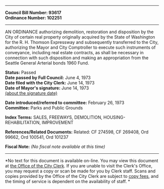 * * * * *  
  
**Council Bill Number: [](#h0)[](#h2)93617**   
**Ordinance Number: 102251**  
  
* * * * *  
  
AN ORDINANCE authorizing demolition, restoration and disposition by the City of certain real property originally acquired by the State of Washington for the R. H. Thomson Expressway and subsequently transferred to the City, authorizing the Mayor and City Comptroller to execute such instruments of conveyance, including real estate contracts, as shall be necessary in connection with such disposition and making an appropriation from the Seattle General Arterial bonds 1960 Fund.  
  
**Status:** Passed   
**Date passed by Full Council:** June 4, 1973   
**Date filed with the City Clerk:** June 14, 1973   
**Date of Mayor's signature:** June 14, 1973   
[(about the signature date)](/~public/approvaldate.htm)   
  
  
**Date introduced/referred to committee:** February 26, 1973   
**Committee:** Parks and Public Grounds   
  
**Index Terms:** SALES, FREEWAYS, DEMOLITION, HOUSING-REHABILITATION, IMPROVEMENT  
  
**References/Related Documents:** Related: CF 274598, CF 269408, Ord 99662, Ord 100541, Ord 101237  
  
**Fiscal Note:** *(No fiscal note available at this time)*  
  
* * * * *  
  
*No text for this document is available on-line. You may view this document at [the Office of the City Clerk](http://www.seattle.gov/leg/clerk/contactUs.htm). If you are unable to visit the Clerk's Office, you may request a copy or scan be made for you by Clerk staff. Scans and copies provided by the Office of the City Clerk are subject to [copy fees](http://clerk.seattle.gov/~public/clerkfees.htm), and the timing of service is dependent on the availability of staff. *  
  
  
